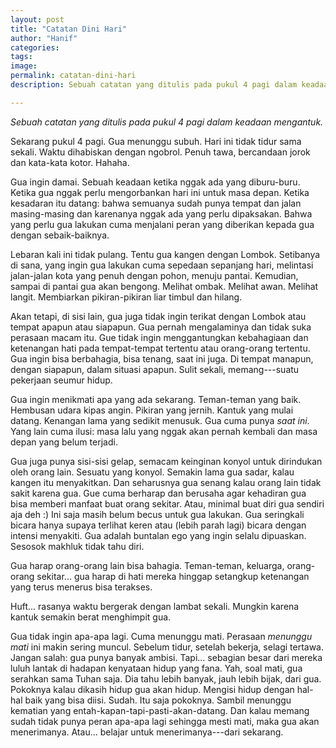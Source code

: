```yaml
---
layout: post
title: "Catatan Dini Hari"
author: "Hanif" 
categories: 
tags: 
image: 
permalink: catatan-dini-hari
description: Sebuah catatan yang ditulis pada pukul 4 pagi dalam keadaan mengantuk.

---
```

*Sebuah catatan yang ditulis pada pukul 4 pagi dalam keadaan mengantuk.*<!--more-->

Sekarang pukul 4 pagi. Gua menunggu subuh. Hari ini tidak tidur sama sekali. Waktu dihabiskan dengan ngobrol. Penuh tawa, bercandaan jorok dan kata-kata kotor. Hahaha. 

Gua ingin damai. Sebuah keadaan ketika nggak ada yang diburu-buru. Ketika gua nggak perlu mengorbankan hari ini untuk masa depan. Ketika kesadaran itu datang: bahwa semuanya sudah punya tempat dan jalan masing-masing dan karenanya nggak ada yang perlu dipaksakan. Bahwa yang perlu gua lakukan cuma menjalani peran yang diberikan kepada gua dengan sebaik-baiknya. 

Lebaran kali ini tidak pulang. Tentu gua kangen dengan Lombok. Setibanya di sana, yang ingin gua lakukan cuma sepedaan sepanjang hari, melintasi jalan-jalan kota yang penuh dengan pohon, menuju pantai. Kemudian, sampai di pantai gua akan bengong. Melihat ombak. Melihat awan. Melihat langit. Membiarkan pikiran-pikiran liar timbul dan hilang. 

Akan tetapi, di sisi lain, gua juga tidak ingin terikat dengan Lombok atau tempat apapun atau siapapun. Gua pernah mengalaminya dan tidak suka perasaan macam itu. Gue tidak ingin menggantungkan kebahagiaan dan ketenangan hati pada tempat-tempat tertentu atau orang-orang tertentu. Gua ingin bisa berbahagia, bisa tenang, saat ini juga. Di tempat manapun, dengan siapapun, dalam situasi apapun. Sulit sekali, memang---suatu pekerjaan seumur hidup. 

Gua ingin menikmati apa yang ada sekarang. Teman-teman yang baik. Hembusan udara kipas angin. Pikiran yang jernih. Kantuk yang mulai datang. Kenangan lama yang sedikit menusuk. Gua cuma punya *saat ini*. Yang lain cuma ilusi: masa lalu yang nggak akan pernah kembali dan masa depan yang belum terjadi. 

Gua juga punya sisi-sisi gelap, semacam keinginan konyol untuk dirindukan oleh orang lain. Sesuatu yang konyol. Semakin lama gua sadar, kalau kangen itu menyakitkan. Dan seharusnya gua senang kalau orang lain tidak sakit karena gua. Gue cuma berharap dan berusaha agar kehadiran gua bisa memberi manfaat buat orang sekitar. Atau, minimal buat diri gua sendiri aja deh :) Ini saja masih belum becus untuk gua lakukan. Gua seringkali bicara hanya supaya terlihat keren atau (lebih parah lagi) bicara dengan intensi menyakiti. Gua adalah buntalan ego yang ingin selalu dipuaskan. Sesosok makhluk tidak tahu diri. 

Gua harap orang-orang lain bisa bahagia. Teman-teman, keluarga, orang-orang sekitar... gua harap di hati mereka hinggap setangkup ketenangan yang terus menerus bisa terakses. 

Huft... rasanya waktu bergerak dengan lambat sekali. Mungkin karena kantuk semakin berat menghimpit gua. 

Gua tidak ingin apa-apa lagi. Cuma menunggu mati. Perasaan *menunggu mati* ini makin sering muncul. Sebelum tidur, setelah bekerja, selagi tertawa. Jangan salah: gua punya banyak ambisi. Tapi... sebagian besar dari mereka luluh lantak di hadapan kenyataan hidup yang fana. Yah, soal mati, gua serahkan sama Tuhan saja. Dia tahu lebih banyak, jauh lebih bijak, dari gua. Pokoknya kalau dikasih hidup gua akan hidup. Mengisi hidup dengan hal-hal baik yang bisa diisi. Sudah. Itu saja pokoknya. Sambil menunggu kematian yang entah-kapan-tapi-pasti-akan-datang. Dan kalau memang sudah tidak punya peran apa-apa lagi sehingga mesti mati, maka gua akan menerimanya. Atau... belajar untuk menerimanya---dari sekarang. 